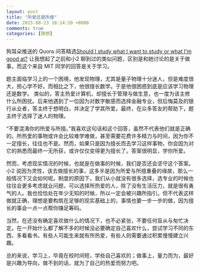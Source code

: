 ```yaml
---
layout: post
title: "所爱还是所擅"
date: 2015-08-23 18:14:20 +0800
comments: true
categories: [随想]
---
```

狗耳朵推送的 Quora 问答精选[Should I study what I want to study or what I'm good at?](https://www.quora.com/Should-I-study-what-I-want-to-study-or-what-Im-good-at) 让我想起了之前和小2 聊到过的类似问题，区别是和她讨论的是关于做事，而这个来自 MIT 同学的回答是关于学习。
<!--more-->
题主面临学习上的一个困境，他发现物理，尤其是量子物理十分迷人，但是难度很大，担心学不好。而相比之下，他很擅长数学。于是他很困惑到底是应该学习物理还是数学。
类似的，答主热爱计算机，却擅长于管理与做生意，也一度为该主修什么所困扰。后来他遇到了一位因为对数字敏感而选择金融专业，但后悔莫及的银行从业者，答主终于想明白，并决定了学其所爱。最终，在众多答友的帮助下，题主终于选择了迷人的物理。

“不要混淆你的所爱与所擅。”我喜欢这句话和这个回答，虽然不代表他们就是正确的。所热爱的事物或许会比较难学难做，甚至需要花费许多精力与时间，因为你不一定擅长，往往也不是。然而，如果只是因为擅长而去学习这样事物，你会因为对它的熟悉而最终一无所获，或许仅仅变得更为擅长了。答案很明显，学你所爱。

然而，考虑现实情况的时候，也就是在做事的时候，我们是否还会坚守这个答案。小2 说因为灵性，该去做擅长的事，这多半是因为所爱与所擅重叠的缘故，那么一般情况下又会如何呢。制度的原因下，我们从小就没有很多选择，选专业的时候也往往会更多考虑就业问题，可以选择所热爱的人，除了没有生活压力，就是很有勇气的人。我也恰恰处在年少无知的时候，所以一定会被兴趣所指引。但不代表这样做就正确，理想是要构筑在足够的现实基础上的，事情也要一步一步的做，因为擅长的事会一点一点帮你赚足筹码。

当然，在还没有确定喜欢做什么的情况下，也不必紧张，不要任何盲从与匆忙决定。在一开始什么都了解不多的时候没必要确定自己喜欢什么，尝试学习不同的东西，多看看书。有些人可能生来就有所热爱，有些人则需要通过积累慢慢建立兴趣。

总的来说，学习上，毕竟在校时间短，学些自己喜欢的；做事上，量力而为，最好是兴趣为导向，做不到的话，就为了自己的热爱而努力吧。
